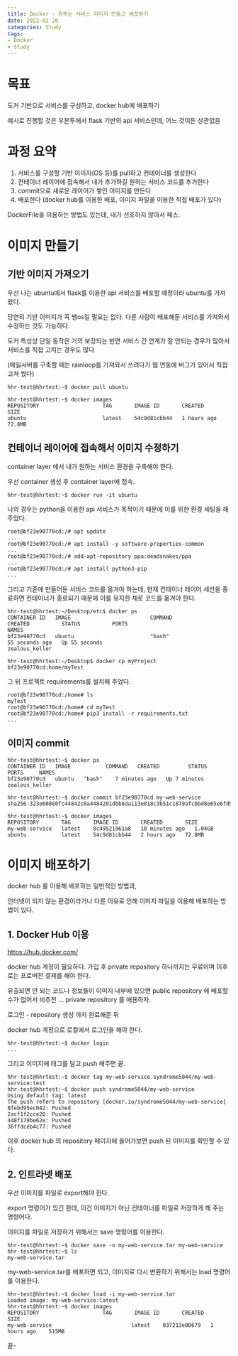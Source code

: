 ```yaml
---
title: Docker - 원하는 서비스 이미지 만들고 배포하기
date: 2022-02-20
categories: Study
tags:
- Docker
- Study
---
```


# 목표

도커 기반으로 서비스를 구성하고, docker hub에 배포하기

예시로 진행할 것은 우분투에서 flask 기반의 api 서비스인데, 어느 것이든 상관없음

# 과정 요약

1. 서비스를 구성할 기반 이미지(OS 등)를 pull하고 컨테이너를 생성한다
2. 컨테이너 레이어에 접속해서 내가 추가하길 원하는 서비스 코드를 추가한다
3. commit으로 새로운 레이어가 쌓인 이미지를 만든다
4. 배포한다 (docker hub를 이용한 배포, 이미지 파일을 이용한 직접 배포가 있다)

DockerFile을 이용하는 방법도 있는데, 내가 선호하지 않아서 패스.

# 이미지 만들기

## 기반 이미지 가져오기

우선 나는 ubuntu에서 flask를 이용한 api 서비스를 배포할 예정이라 ubuntu를 가져왔다.

당연히 기반 이미지가 꼭 쌩os일 필요는 없다. 다른 사람이 배포해둔 서비스를 가져와서 수정하는 것도 가능하다.

도커 특성상 단일 동작은 거의 보장되는 반면 서비스 간 연계가 잘 안되는 경우가 많아서 서비스를 직접 고치는 경우도 많다

(메일서버를 구축할 때는 rainloop를 가져와서 쓰려다가 웹 연동에 버그가 있어서 직접 고쳐 썼다)

```shell
hhr-test@hhrtest:~$ docker pull ubuntu
```

```shell
hhr-test@hhrtest:~$ docker images
REPOSITORY                    TAG       IMAGE ID       CREATED       SIZE
ubuntu                        latest    54c9d81cbb44   1 hours ago   72.8MB
```

## 컨테이너 레이어에 접속해서 이미지 수정하기

container layer 에서 내가 원하는 서비스 환경을 구축해야 한다.

우선 container 생성 후 container layer에 접속.

```shell
hhr-test@hhrtest:~$ docker run -it ubuntu
```

나의 경우는 python을 이용한 api 서비스가 목적이기 때문에 이를 위한 환경 세팅을 해 주었다.

```shell
root@bf23e90770cd:/# apt update
...
root@bf23e90770cd:/# apt install -y software-properties-common
...
root@bf23e90770cd:/# add-apt-repository ppa:deadsnakes/ppa
...
root@bf23e90770cd:/# apt install python3-pip
...
```

그리고 기존에 만들어둔 서비스 코드를 옮겨야 하는데, 현재 컨테이너 레이어 세션을 종료하면 컨테이너가 종료되기 때문에 이를 유지한 채로 코드를 옮겨야 한다.

```shell
hhr-test@hhrtest:~/Desktop/etc$ docker ps
CONTAINER ID   IMAGE                         COMMAND                  CREATED          STATUS          PORTS                                       NAMES
bf23e90770cd   ubuntu                        "bash"                   55 seconds ago   Up 55 seconds                                               zealous_keller

hhr-test@hhrtest:~/Desktop$ docker cp myProject bf23e90770cd:home/myTest
```

그 뒤 프로젝트 requirements를 설치해 주었다.

```shell
root@bf23e90770cd:/home# ls
myTest
root@bf23e90770cd:/home# cd myTest
root@bf23e90770cd:/home# pip3 install -r requirements.txt
...
```

## 이미지 commit

```shell
hhr-test@hhrtest:~$ docker ps
CONTAINER ID   IMAGE           COMMAND   CREATED         STATUS         PORTS     NAMES
bf23e90770cd   ubuntu   "bash"    7 minutes ago   Up 7 minutes             zealous_keller

hhr-test@hhrtest:~$ docker commit bf23e90770cd my-web-service
sha256:323e60860fc44842c0a4484201dbb6da113e018c3b51c1879afcbbd8e65e6fd9

hhr-test@hhrtest:~$ docker images
REPOSITORY       TAG       IMAGE ID       CREATED       SIZE
my-web-service   latest    8c49521961a8   10 minutes ago   1.04GB
ubuntu           latest    54c9d81cbb44   2 hours ago   72.8MB
```

# 이미지 배포하기

docker hub 를 이용해 배포하는 일반적인 방법과,

인터넷이 되지 않는 환경이라거나 다른 이유로 인해 이미지 파일을 이용해 배포하는 방법이 있다.

## 1. Docker Hub 이용

https://hub.docker.com/

docker hub 계정이 필요하다. 가입 후 private repository 하나까지는 무료이며 이후로는 프로버전 결제를 해야 한다.

유출되면 안 되는 코드나 정보들이 이미지 내부에 있으면 public repository 에 배포할 수가 없어서 비추천 ... private repository 를 애용하자. 

로그인 - repository 생성 까지 완료해준 뒤

docker hub 계정으로 로컬에서 로그인을 해야 한다.

```shell
hhr-test@hhrtest:~$ docker login
...
```

그리고 이미지에 태그를 달고 push 해주면 끝.

```shell
hhr-test@hhrtest:~$ docker tag my-web-service syndrome5044/my-web-service:test
hhr-test@hhrtest:~$ docker push syndrome5044/my-web-service
Using default tag: latest
The push refers to repository [docker.io/syndrome5044/my-web-service]
8febd95ec042: Pushed
2acf1f2cce20: Pushed
448f179be62e: Pushed
36ffdceb4c77: Pushed
```

이후 docker hub 의 repository 페이지에 들어가보면 push 된 이미지를 확인할 수 있다. 

## 2. 인트라넷 배포

우선 이미지를 파일로 export해야 한다.

export 명령어가 있긴 한데, 이건 이미지가 아닌 컨테이너를 파일로 저장하게 해 주는 명령어다.

이미지를 파일로 저장하기 위해서는 save 명령어를 이용한다.

```shell
hhr-test@hhrtest:~$ docker save -o my-web-service.tar my-web-service
hhr-test@hhrtest:~$ ls
my-web-service.tar
```

my-web-service.tar를 배포하면 되고, 이미지로 다시 변환하기 위해서는 load 명령어를 이용한다. 

```shell
hhr-test@hhrtest:~$ docker load -i my-web-service.tar
Loaded image: my-web-service:latest
hhr-test@hhrtest:~$ docker images
REPOSITORY                    TAG       IMAGE ID       CREATED       SIZE
my-web-service                         latest    837213e00679   1 hours ago    515MB
```

끝-

